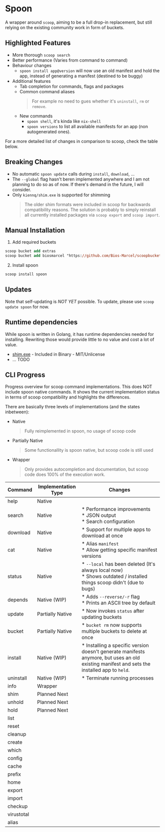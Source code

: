 # Spoon

A wrapper around `scoop`, aiming to be a full drop-in replacement, but still
relying on the existing community work in form of buckets.

## Highlighted Features

* More thorough `scoop search`
* Better performance (Varies from command to command)
* Behaviour changes
  * `spoon install app@version` will now use an old manifest and hold the app, instead
    of generating a manifest (destined to be buggy)
* Additional features
  * Tab completion for commands, flags and packages
  * Common command aliases
    > For example no need to gues whether it's `uninstall`, `rm` or `remove`.
  * New commands
    * `spoon shell`, it's kinda like `nix-shell`
    * `spoon versions` to list all available manifests for an app (non
      autogenerated ones).

For a more detailed list of changes in comparison to scoop, check the table
below.

## Breaking Changes

* No automatic `spoon update` calls during `install`, `download`, ...
* The `--global` flag hasn't beren implemented anywhere and I am not planning to
  do so as of now. If there's demand in the future, I will consider.
* Only `kiennq/shim.exe` is supported for shimming
  > The older shim formats were included in scoop for backwards compatibility
  > reasons. The solution is probably to simply reinstall all currently
  > installed packages via `scoop export` and `scoop import`.

## Manual Installation

1. Add required buckets
  ```ps
  scoop bucket add extras
  scoop bucket add biosmarcel "https://github.com/Bios-Marcel/scoopbucket.git"
  ```
2. Install spoon
  ```ps
  scoop install spoon
  ```

## Updates

Note that self-updating is *NOT YET* possible. To update, please use `scoop
update spoon` for now.

## Runtime dependencies

While spoon is written in Golang, it has runtime dependencies needed for
installing. Rewriting those would provide little to no value and cost a lot of
value.

* [shim.exe](https://github.com/kiennq/scoop-better-shimexe) - Included in
  Binary - MIT/Unlicense
* ... TODO

## CLI Progress

Progress overview for scoop command implementations. This does NOT include spoon
native commands. It shows the current implementation status in terms of scoop
compatibility and highlights the differences.

There are basically three levels of implementations (and the states inbetween):
* Native
  > Fully reimplemented in spoon, no usage of scoop code
* Partially Native
  > Some functionallity is spoon native, but scoop code is still used
* Wrapper
  > Only provides autocompletion and documentation, but scoop code does 100% of
  > the execution work.

| Command    | Implementation Type | Changes                                                                  |
| ---------- | ------------------- | ------------------------------------------------------------------------ |
| help       | Native              |                                                                          |
| search     | Native              | * Performance improvements<br/>* JSON output<br/> * Search configuration |
| download   | Native              | * Support for multiple apps to download at once                          |
| cat        | Native              | * Alias `manifest`<br/>* Allow getting specific manifest versions        |
| status     | Native              | * `--local` has been deleted (It's always local now)<br/>* Shows outdated / installed things scoop didn't (due to bugs) |
| depends    | Native (WIP)        | * Adds `--reverse/-r` flag<br/>* Prints an ASCII tree by default         |
| update     | Partially Native    | * Now invokes `status` after updating buckets                            |
| bucket     | Partially Native    | * `bucket rm` now supports multiple buckets to delete at once            |
| install    | Native (WIP)        | * Installing a specific version doesn't generate manifests anymore, but uses an old existing manifest and sets the installed app to `held`. |
| uninstall  | Native (WIP)        | * Terminate running processes                                            |
| info       | Wrapper             |                                                                          |
| shim       | Planned Next        |                                                                          |
| unhold     | Planned Next        |                                                                          |
| hold       | Planned Next        |                                                                          |
| list       |                     |                                                                          |
| reset      |                     |                                                                          |
| cleanup    |                     |                                                                          |
| create     |                     |                                                                          |
| which      |                     |                                                                          |
| config     |                     |                                                                          |
| cache      |                     |                                                                          |
| prefix     |                     |                                                                          |
| home       |                     |                                                                          |
| export     |                     |                                                                          |
| import     |                     |                                                                          |
| checkup    |                     |                                                                          |
| virustotal |                     |                                                                          |
| alias      |                     |                                                                          |

